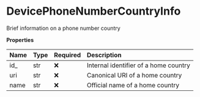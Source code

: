 # DevicePhoneNumberCountryInfo

Brief information on a phone number country

**Properties**

| Name | Type | Required | Description                           |
| :--- | :--- | :------- | :------------------------------------ |
| id\_ | str  | ❌       | Internal identifier of a home country |
| uri  | str  | ❌       | Canonical URI of a home country       |
| name | str  | ❌       | Official name of a home country       |

<!-- This file was generated by liblab | https://liblab.com/ -->
